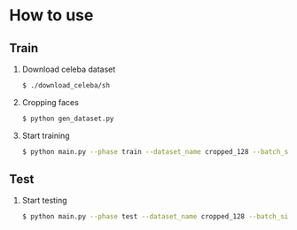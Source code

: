 # How to use
## Train
1. Download celeba dataset
    ~~~bash
    $ ./download_celeba/sh
    ~~~
2. Cropping faces
    ~~~bash
    $ python gen_dataset.py
    ~~~
3. Start training
    ~~~bash
    $ python main.py --phase train --dataset_name cropped_128 --batch_size 10 --fine_size 128 --lr 0.00002
    ~~~

## Test
1. Start testing
    ~~~bash
    $ python main.py --phase test --dataset_name cropped_128 --batch_size 10 --fine_size 128
    ~~~
